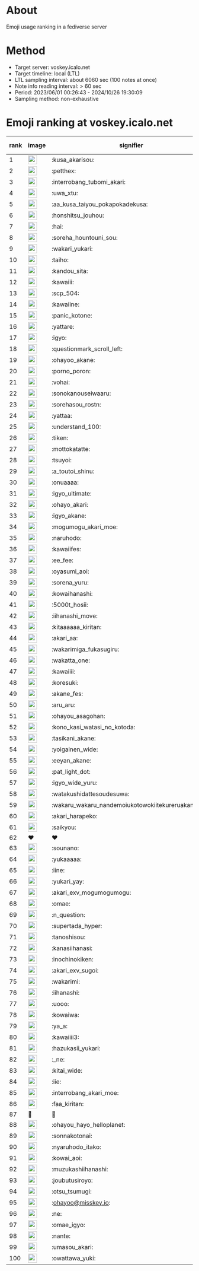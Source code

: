 # About
Emoji usage ranking in a fediverse server

# Method
- Target server: voskey.icalo.net
- Target timeline: local (LTL)
- LTL sampling interval: about 6060 sec (100 notes at once)
- Note info reading interval: > 60 sec
- Period: 2023/06/01 00:26:43 - 2024/10/26 19:30:09 
- Sampling method: non-exhaustive

# Emoji ranking at voskey.icalo.net

|rank|image|signifier|type|frequency score|
|----|----|----|----|----|
|1|<img height="24" src="https://voskey.icalo.net/emoji/kusa_akarisou.webp">|:kusa_akarisou:|custom|33515|
|2|<img height="24" src="https://voskey.icalo.net/emoji/petthex.webp">|:petthex:|custom|25932|
|3|<img height="24" src="https://voskey.icalo.net/emoji/interrobang_tubomi_akari.webp">|:interrobang_tubomi_akari:|custom|13737|
|4|<img height="24" src="https://voskey.icalo.net/emoji/uwa_xtu.webp">|:uwa_xtu:|custom|12357|
|5|<img height="24" src="https://voskey.icalo.net/emoji/aa_kusa_taiyou_pokapokadekusa.webp">|:aa_kusa_taiyou_pokapokadekusa:|custom|10730|
|6|<img height="24" src="https://voskey.icalo.net/emoji/honshitsu_jouhou.webp">|:honshitsu_jouhou:|custom|9842|
|7|<img height="24" src="https://voskey.icalo.net/emoji/hai.webp">|:hai:|custom|8368|
|8|<img height="24" src="https://voskey.icalo.net/emoji/soreha_hountouni_sou.webp">|:soreha_hountouni_sou:|custom|7320|
|9|<img height="24" src="https://voskey.icalo.net/emoji/wakari_yukari.webp">|:wakari_yukari:|custom|7055|
|10|<img height="24" src="https://voskey.icalo.net/emoji/taiho.webp">|:taiho:|custom|6880|
|11|<img height="24" src="https://voskey.icalo.net/emoji/kandou_sita.webp">|:kandou_sita:|custom|6588|
|12|<img height="24" src="https://voskey.icalo.net/emoji/kawaiii.webp">|:kawaiii:|custom|6386|
|13|<img height="24" src="https://voskey.icalo.net/emoji/scp_504.webp">|:scp_504:|custom|5925|
|14|<img height="24" src="https://voskey.icalo.net/emoji/kawaiine.webp">|:kawaiine:|custom|5546|
|15|<img height="24" src="https://voskey.icalo.net/emoji/panic_kotone.webp">|:panic_kotone:|custom|4907|
|16|<img height="24" src="https://voskey.icalo.net/emoji/yattare.webp">|:yattare:|custom|4825|
|17|<img height="24" src="https://voskey.icalo.net/emoji/igyo.webp">|:igyo:|custom|4708|
|18|<img height="24" src="https://voskey.icalo.net/emoji/questionmark_scroll_left.webp">|:questionmark_scroll_left:|custom|4678|
|19|<img height="24" src="https://voskey.icalo.net/emoji/ohayoo_akane.webp">|:ohayoo_akane:|custom|4668|
|20|<img height="24" src="https://voskey.icalo.net/emoji/porno_poron.webp">|:porno_poron:|custom|4506|
|21|<img height="24" src="https://voskey.icalo.net/emoji/vohai.webp">|:vohai:|custom|4337|
|22|<img height="24" src="https://voskey.icalo.net/emoji/sonokanouseiwaaru.webp">|:sonokanouseiwaaru:|custom|4310|
|23|<img height="24" src="https://voskey.icalo.net/emoji/sorehasou_rostn.webp">|:sorehasou_rostn:|custom|4241|
|24|<img height="24" src="https://voskey.icalo.net/emoji/yattaa.webp">|:yattaa:|custom|3943|
|25|<img height="24" src="https://voskey.icalo.net/emoji/understand_100.webp">|:understand_100:|custom|3735|
|26|<img height="24" src="https://voskey.icalo.net/emoji/tiken.webp">|:tiken:|custom|3726|
|27|<img height="24" src="https://voskey.icalo.net/emoji/mottokatatte.webp">|:mottokatatte:|custom|3717|
|28|<img height="24" src="https://voskey.icalo.net/emoji/tsuyoi.webp">|:tsuyoi:|custom|3584|
|29|<img height="24" src="https://voskey.icalo.net/emoji/a_toutoi_shinu.webp">|:a_toutoi_shinu:|custom|3498|
|30|<img height="24" src="https://voskey.icalo.net/emoji/onuaaaa.webp">|:onuaaaa:|custom|3190|
|31|<img height="24" src="https://voskey.icalo.net/emoji/igyo_ultimate.webp">|:igyo_ultimate:|custom|3180|
|32|<img height="24" src="https://voskey.icalo.net/emoji/ohayo_akari.webp">|:ohayo_akari:|custom|3116|
|33|<img height="24" src="https://voskey.icalo.net/emoji/igyo_akane.webp">|:igyo_akane:|custom|3038|
|34|<img height="24" src="https://voskey.icalo.net/emoji/mogumogu_akari_moe.webp">|:mogumogu_akari_moe:|custom|2980|
|35|<img height="24" src="https://voskey.icalo.net/emoji/naruhodo.webp">|:naruhodo:|custom|2957|
|36|<img height="24" src="https://voskey.icalo.net/emoji/kawaiifes.webp">|:kawaiifes:|custom|2892|
|37|<img height="24" src="https://voskey.icalo.net/emoji/ee_fee.webp">|:ee_fee:|custom|2877|
|38|<img height="24" src="https://voskey.icalo.net/emoji/oyasumi_aoi.webp">|:oyasumi_aoi:|custom|2791|
|39|<img height="24" src="https://voskey.icalo.net/emoji/sorena_yuru.webp">|:sorena_yuru:|custom|2783|
|40|<img height="24" src="https://voskey.icalo.net/emoji/kowaihanashi.webp">|:kowaihanashi:|custom|2774|
|41|<img height="24" src="https://voskey.icalo.net/emoji/5000t_hosii.webp">|:5000t_hosii:|custom|2588|
|42|<img height="24" src="https://voskey.icalo.net/emoji/iihanashi_move.webp">|:iihanashi_move:|custom|2495|
|43|<img height="24" src="https://voskey.icalo.net/emoji/kitaaaaaa_kiritan.webp">|:kitaaaaaa_kiritan:|custom|2494|
|44|<img height="24" src="https://voskey.icalo.net/emoji/akari_aa.webp">|:akari_aa:|custom|2482|
|45|<img height="24" src="https://voskey.icalo.net/emoji/wakarimiga_fukasugiru.webp">|:wakarimiga_fukasugiru:|custom|2468|
|46|<img height="24" src="https://voskey.icalo.net/emoji/wakatta_one.webp">|:wakatta_one:|custom|2456|
|47|<img height="24" src="https://voskey.icalo.net/emoji/kawaiiii.webp">|:kawaiiii:|custom|2424|
|48|<img height="24" src="https://voskey.icalo.net/emoji/koresuki.webp">|:koresuki:|custom|2412|
|49|<img height="24" src="https://voskey.icalo.net/emoji/akane_fes.webp">|:akane_fes:|custom|2396|
|50|<img height="24" src="https://voskey.icalo.net/emoji/aru_aru.webp">|:aru_aru:|custom|2356|
|51|<img height="24" src="https://voskey.icalo.net/emoji/ohayou_asagohan.webp">|:ohayou_asagohan:|custom|2338|
|52|<img height="24" src="https://voskey.icalo.net/emoji/kono_kasi_watasi_no_kotoda.webp">|:kono_kasi_watasi_no_kotoda:|custom|2335|
|53|<img height="24" src="https://voskey.icalo.net/emoji/tasikani_akane.webp">|:tasikani_akane:|custom|2324|
|54|<img height="24" src="https://voskey.icalo.net/emoji/yoigainen_wide.webp">|:yoigainen_wide:|custom|2215|
|55|<img height="24" src="https://voskey.icalo.net/emoji/eeyan_akane.webp">|:eeyan_akane:|custom|2203|
|56|<img height="24" src="https://voskey.icalo.net/emoji/pat_light_dot.webp">|:pat_light_dot:|custom|2194|
|57|<img height="24" src="https://voskey.icalo.net/emoji/igyo_wide_yuru.webp">|:igyo_wide_yuru:|custom|2182|
|58|<img height="24" src="https://voskey.icalo.net/emoji/watakushidattesoudesuwa.webp">|:watakushidattesoudesuwa:|custom|2169|
|59|<img height="24" src="https://voskey.icalo.net/emoji/wakaru_wakaru_nandemoiukotowokiitekureruakanetyan.webp">|:wakaru_wakaru_nandemoiukotowokiitekureruakanetyan:|custom|2166|
|60|<img height="24" src="https://voskey.icalo.net/emoji/akari_harapeko.webp">|:akari_harapeko:|custom|2152|
|61|<img height="24" src="https://voskey.icalo.net/emoji/saikyou.webp">|:saikyou:|custom|2118|
|62|❤|❤|unicode|2030|
|63|<img height="24" src="https://voskey.icalo.net/emoji/sounano.webp">|:sounano:|custom|2009|
|64|<img height="24" src="https://voskey.icalo.net/emoji/yukaaaaa.webp">|:yukaaaaa:|custom|1976|
|65|<img height="24" src="https://voskey.icalo.net/emoji/iine.webp">|:iine:|custom|1932|
|66|<img height="24" src="https://voskey.icalo.net/emoji/yukari_yay.webp">|:yukari_yay:|custom|1897|
|67|<img height="24" src="https://voskey.icalo.net/emoji/akari_exv_mogumogumogu.webp">|:akari_exv_mogumogumogu:|custom|1821|
|68|<img height="24" src="https://voskey.icalo.net/emoji/omae.webp">|:omae:|custom|1821|
|69|<img height="24" src="https://voskey.icalo.net/emoji/n_question.webp">|:n_question:|custom|1806|
|70|<img height="24" src="https://voskey.icalo.net/emoji/supertada_hyper.webp">|:supertada_hyper:|custom|1794|
|71|<img height="24" src="https://voskey.icalo.net/emoji/tanoshisou.webp">|:tanoshisou:|custom|1783|
|72|<img height="24" src="https://voskey.icalo.net/emoji/kanasiihanasi.webp">|:kanasiihanasi:|custom|1737|
|73|<img height="24" src="https://voskey.icalo.net/emoji/inochinokiken.webp">|:inochinokiken:|custom|1677|
|74|<img height="24" src="https://voskey.icalo.net/emoji/akari_exv_sugoi.webp">|:akari_exv_sugoi:|custom|1659|
|75|<img height="24" src="https://voskey.icalo.net/emoji/wakarimi.webp">|:wakarimi:|custom|1652|
|76|<img height="24" src="https://voskey.icalo.net/emoji/iihanashi.webp">|:iihanashi:|custom|1645|
|77|<img height="24" src="https://voskey.icalo.net/emoji/uooo.webp">|:uooo:|custom|1644|
|78|<img height="24" src="https://voskey.icalo.net/emoji/kowaiwa.webp">|:kowaiwa:|custom|1629|
|79|<img height="24" src="https://voskey.icalo.net/emoji/ya_a.webp">|:ya_a:|custom|1586|
|80|<img height="24" src="https://voskey.icalo.net/emoji/kawaiiii3.webp">|:kawaiiii3:|custom|1581|
|81|<img height="24" src="https://voskey.icalo.net/emoji/hazukasii_yukari.webp">|:hazukasii_yukari:|custom|1577|
|82|<img height="24" src="https://voskey.icalo.net/emoji/_ne.webp">|:_ne:|custom|1577|
|83|<img height="24" src="https://voskey.icalo.net/emoji/kitai_wide.webp">|:kitai_wide:|custom|1575|
|84|<img height="24" src="https://voskey.icalo.net/emoji/iie.webp">|:iie:|custom|1520|
|85|<img height="24" src="https://voskey.icalo.net/emoji/interrobang_akari_moe.webp">|:interrobang_akari_moe:|custom|1517|
|86|<img height="24" src="https://voskey.icalo.net/emoji/faa_kiritan.webp">|:faa_kiritan:|custom|1505|
|87|🤔|🤔|unicode|1505|
|88|<img height="24" src="https://voskey.icalo.net/emoji/ohayou_hayo_helloplanet.webp">|:ohayou_hayo_helloplanet:|custom|1483|
|89|<img height="24" src="https://voskey.icalo.net/emoji/sonnakotonai.webp">|:sonnakotonai:|custom|1472|
|90|<img height="24" src="https://voskey.icalo.net/emoji/nyaruhodo_itako.webp">|:nyaruhodo_itako:|custom|1446|
|91|<img height="24" src="https://voskey.icalo.net/emoji/kowai_aoi.webp">|:kowai_aoi:|custom|1443|
|92|<img height="24" src="https://voskey.icalo.net/emoji/muzukashiihanashi.webp">|:muzukashiihanashi:|custom|1419|
|93|<img height="24" src="https://voskey.icalo.net/emoji/joubutusiroyo.webp">|:joubutusiroyo:|custom|1404|
|94|<img height="24" src="https://voskey.icalo.net/emoji/otsu_tsumugi.webp">|:otsu_tsumugi:|custom|1354|
|95|<img height="24" src="https://voskey.icalo.net/emoji/ohayoo.webp">|:ohayoo@misskey.io:|custom|1350|
|96|<img height="24" src="https://voskey.icalo.net/emoji/ne.webp">|:ne:|custom|1341|
|97|<img height="24" src="https://voskey.icalo.net/emoji/omae_igyo.webp">|:omae_igyo:|custom|1327|
|98|<img height="24" src="https://voskey.icalo.net/emoji/nante.webp">|:nante:|custom|1312|
|99|<img height="24" src="https://voskey.icalo.net/emoji/umasou_akari.webp">|:umasou_akari:|custom|1301|
|100|<img height="24" src="https://voskey.icalo.net/emoji/owattawa_yuki.webp">|:owattawa_yuki:|custom|1271|
